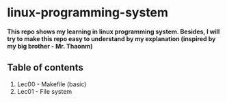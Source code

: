 # linux-programming-system
**This repo shows my learning in linux programming system. Besides, I will try to make this repo easy to understand by my explanation (inspired by my big brother - Mr. Thaonm)**
## Table of contents
1. Lec00 - Makefile (basic) 
2. Lec01 - File system

